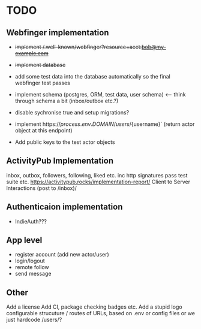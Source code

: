 # TODO

## Webfinger implementation
- ~~implement /.well-known/webfinger?resource=acct:bob@my-example.com~~
- ~~implement database~~
- add some test data into the database automatically so the final webfinger test passes
- implement schema (postgres, ORM, test data, user schema) <-- think through schema a bit (inbox/outbox etc.?)
- disable sychronise true and setup migrations?

- implement https://${process.env.DOMAIN}/users/${username}` (return actor object at this endpoint)
- Add public keys to the test actor objects

## ActivityPub Implementation
inbox, outbox, followers, following, liked etc. inc http signatures
pass test suite etc. https://activitypub.rocks/implementation-report/
Client to Server Interactions (post to /inbox)/

## Authenticaion implementation

- IndieAuth???

## App level

- register account (add new actor/user)
- login/logout
- remote follow
- send message

## Other
Add a license
Add CI, package checking badges etc.
Add a stupid logo
configurable strucuture / routes of URLs, based on .env or config files or we just hardcode /users/?